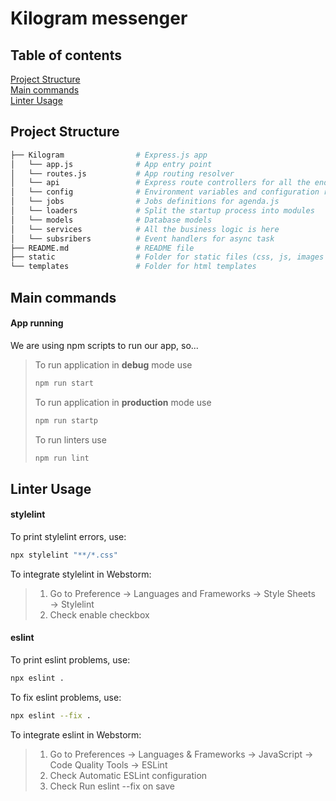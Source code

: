 # Kilogram messenger
## Table of contents
[Project Structure](#project-structure) \
[Main commands](#main-commands) \
[Linter Usage](#linter-usage)

## Project Structure
```bash
├── Kilogram                # Express.js app
│   └── app.js              # App entry point
│   └── routes.js           # App routing resolver
│   └── api                 # Express route controllers for all the endpoints of the app
│   └── config              # Environment variables and configuration related stuff
│   └── jobs                # Jobs definitions for agenda.js
│   └── loaders             # Split the startup process into modules
│   └── models              # Database models
│   └── services            # All the business logic is here
│   └── subsribers          # Event handlers for async task
├── README.md               # README file
├── static                  # Folder for static files (css, js, images and etc)
└── templates               # Folder for html templates
```
## Main commands
#### App running
We are using npm scripts to run our app, so...
> To run application in **debug** mode use
>```bash
>npm run start
>```
> To run application in **production** mode use
>```bash
>npm run startp
>```
> To run linters use
>```bash
>npm run lint
>```

## Linter Usage
#### stylelint
To print stylelint errors, use:
```bash
npx stylelint "**/*.css"
```
To integrate stylelint in Webstorm:
> 1. Go to Preference → Languages and Frameworks → Style Sheets → Stylelint
> 2. Check enable checkbox

#### eslint
To print eslint problems, use:
```bash
npx eslint .
```
To fix eslint problems, use:
```bash
npx eslint --fix .
```
To integrate eslint in Webstorm:
> 1. Go to Preferences → Languages & Frameworks → JavaScript → Code Quality Tools → ESLint
> 2. Check Automatic ESLint configuration
> 3. Check Run eslint --fix on save
